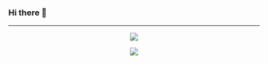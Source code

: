 ### Hi there 👋


<hr>
<p align="center">
  <img src="https://github-readme-stats.vercel.app/api//?username=DanielAdeyemi&theme=midnight-purple" />
</p>
<p align="center">
  <img src="https://github-readme-stats.vercel.app/api/top-langs/?username=DanielAdeyemi&theme=midnight-purple" />
</p>

<!--
**DanielAdeyemi/DanielAdeyemi** is a ✨ _special_ ✨ repository because its `README.md` (this file) appears on your GitHub profile.

Here are some ideas to get you started:

- 🔭 I’m currently working on ...
- 🌱 I’m currently learning ...
- 👯 I’m looking to collaborate on ...
- 🤔 I’m looking for help with ...
- 💬 Ask me about ...
- 📫 How to reach me: ...
- 😄 Pronouns: ...
- ⚡ Fun fact: ...


-->
